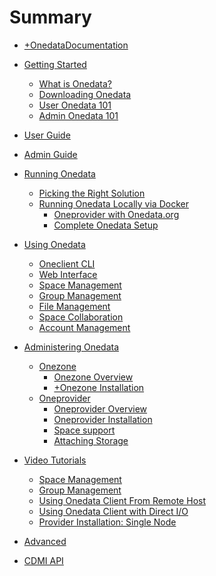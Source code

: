 # Summary

* [+Onedata](/)[Documentation](INTRO.md)
* [Getting Started](doc/getting_started/getting_started.md)
  * [What is Onedata?](doc/getting_started/what_is_onedata.md)
  * [Downloading Onedata](doc/getting_started/downloading_onedata.md)
  * [User Onedata 101](doc/getting_started/user_onedata_101.md)
  * [Admin Onedata 101](doc/getting_started/admin_onedata_101.md)

* [User Guide](doc/user_guide.md)
* [Admin Guide](doc/admin_guide.md)

* [Running Onedata](doc/running_onedata/running_onedata.md)
  * [Picking the Right Solution](doc/running_onedata/right_solution.md)
  <!---* [Running Onedata on Linux](doc/running_onedata/run_on_linux.md)-->
  * [Running Onedata Locally via Docker](doc/running_onedata/run_with_docker.md)
    * [Oneprovider with Onedata.org](doc/running_onedata/docker/pre_oneprovider_docker.md)
    * [Complete Onedata Setup](doc/running_onedata/docker/pre_onedata_docker.md)
   
* [Using Onedata](doc/using_onedata/user_guide.md)
   * [Oneclient CLI](doc/using_onedata/oneclient.md)
   * [Web Interface](doc/using_onedata/space_management.md)
    * [Space Management](doc/using_onedata/space_management.md)
    * [Group Management](doc/using_onedata/group_management.md)
    * [File Management](doc/using_onedata/file_management.md)
    * [Space Collaboration](doc/using_onedata/space_collaboration.md)
    * [Account Management](doc/using_onedata/account_management.md)

* [Administering Onedata](Administering)
   * [Onezone](Onezone)
     * [Onezone Overview](doc/administering_onedata/onezone_overview.md)
     * [+Onezone Installation](doc/administering_onedata/onezone_installation.md)
   * [Oneprovider](Oneprovider)
     * [Oneprovider Overview](doc/administering_onedata/provider_overview.md)
     * [Oneprovider Installation](doc/administering_onedata/provider_installation.md)
     * [Space support](doc/administering_onedata/provider_space_support.md)
     * [Attaching Storage](Storage)
  
* [Video Tutorials](doc/tutorials.md)
   * [Space Management](doc/tutorial/screencast_space_management.md)
   * [Group Management](doc/tutorial/screencast_group_management.md)
   * [Using Onedata Client From Remote Host](doc/tutorial/screencast_oneclient_remote.md)
   * [Using Onedata Client with Direct I/O](doc/tutorial/screencast_oneclient_directio.md)
   * [Provider Installation: Single Node](doc/tutorial/screencast_oneprovider_single.md)

* [Advanced](doc/advanced/advanced.md)
 <!-- * [Macaroons](doc/advanced/macaroons.md)
  * [CEPH Helper](doc/advanced/ceph.d)
  * [Amazon S3 Helper](doc/advanced/amazons3.md)-->
  * [CDMI API](doc/advanced/cdmi.md)
